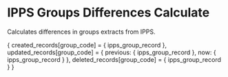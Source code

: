# IPPS Groups Differences Calculate
Calculates differences in groups extracts from IPPS.

{
    created_records[group_code] = {
        ipps_group_record
    },
    updated_records[group_code] = {
        previous: {
            ipps_group_record
        },
        now: {
            ipps_group_record
        }
    },
    deleted_records[group_code] = {
        ipps_group_record
    }
}